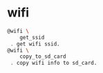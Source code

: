 # wifi

```bash
@wifi \
	get_ssid
 . get wifi ssid.
@wifi \
	copy_to_sd_card
 . copy wifi info to sd_card.
```
